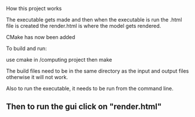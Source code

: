 How this project works

The executable gets made and then when the executable is run the .html file is created the render.html is where the model gets rendered.


CMake has now been added

To build and run:

use cmake in /computing project
then make 

The build files need to be in the same directory as the input and output files otherwise it will not work.

Also to run the executable, it needs to be run from the command line.

Then to run the gui click on "render.html"
-

